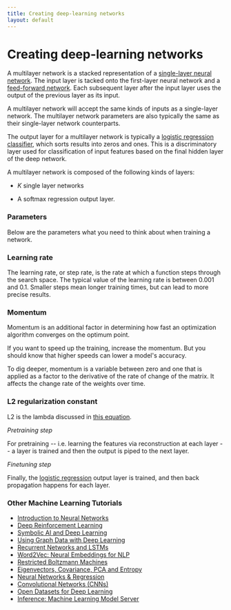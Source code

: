 ```yaml
---
title: Creating deep-learning networks
layout: default
---
```


# Creating deep-learning networks

A multilayer network is a stacked representation of a [single-layer neural network](./singlelayernetwork.html). The input layer is tacked onto the first-layer neural network and a [feed-forward network](./glossary.html#feedforward). Each subsequent layer after the input layer uses the output of the previous layer as its input.

A multilayer network will accept the same kinds of inputs as a single-layer network. The multilayer network parameters are also typically the same as their single-layer network counterparts.

The output layer for a multilayer network is typically a [logistic regression classifier](http://en.wikipedia.org/wiki/Multinomial_logistic_regression), which sorts results into zeros and ones. This is a discriminatory layer used for classification of input features based on the final hidden layer of the deep network. 

A multilayer network is composed of the following kinds of layers:

* *K* single layer networks 

* A softmax regression output layer.

### Parameters

Below are the parameters what you need to think about when training a network.

### Learning rate 

The learning rate, or step rate, is the rate at which a function steps through the search space. The typical value of the learning rate is between 0.001 and 0.1. Smaller steps mean longer training times, but can lead to more precise results. 

### Momentum 

Momentum is an additional factor in determining how fast an optimization algorithm converges on the optimum point. 

If you want to speed up the training, increase the momentum. But you should know that higher speeds can lower a model's accuracy. 

To dig deeper, momentum is a variable between zero and one that is applied as a factor to the derivative of the rate of change of the matrix. It affects the change rate of the weights over time. 

### L2 regularization constant 

L2 is the lambda discussed in [this equation](http://ufldl.stanford.edu/wiki/index.php/Backpropagation_Algorithm).

*Pretraining step*

For pretraining -- i.e. learning the features via reconstruction at each layer -- a layer is trained and then the output is piped to the next layer.

*Finetuning step*

Finally, the [logistic regression](http://en.wikipedia.org/wiki/Multinomial_logistic_regression) output layer is trained, and then back propagation happens for each layer.

### <a name="beginner">Other Machine Learning Tutorials</a>

* [Introduction to Neural Networks](./neuralnet-overview)
* [Deep Reinforcement Learning](./deepreinforcementlearning)
* [Symbolic AI and Deep Learning](./symbolicreasoning)
* [Using Graph Data with Deep Learning](./graphdata)
* [Recurrent Networks and LSTMs](./lstm)
* [Word2Vec: Neural Embeddings for NLP](./word2vec)
* [Restricted Boltzmann Machines](./restrictedboltzmannmachine)
* [Eigenvectors, Covariance, PCA and Entropy](./eigenvector)
* [Neural Networks & Regression](./logistic-regression)
* [Convolutional Networks (CNNs)](./convolutionalnets)
* [Open Datasets for Deep Learning](./opendata)
* [Inference: Machine Learning Model Server](./modelserver)

